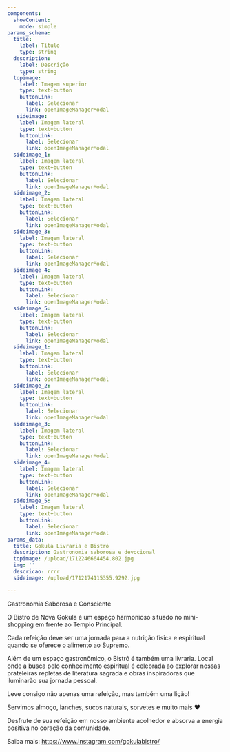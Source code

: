 ```yaml
---
components:
  showContent:
    mode: simple
params_schema:
  title:
    label: Título
    type: string
  description:
    label: Descrição
    type: string
  topimage:
    label: Imagem superior
    type: text+button
    buttonLink:
      label: Selecionar
      link: openImageManagerModal
   sideimage:
    label: Imagem lateral
    type: text+button
    buttonLink:
      label: Selecionar
      link: openImageManagerModal
  sideimage_1:
    label: Imagem lateral
    type: text+button
    buttonLink:
      label: Selecionar
      link: openImageManagerModal
  sideimage_2:
    label: Imagem lateral
    type: text+button
    buttonLink:
      label: Selecionar
      link: openImageManagerModal
  sideimage_3:
    label: Imagem lateral
    type: text+button
    buttonLink:
      label: Selecionar
      link: openImageManagerModal
  sideimage_4:
    label: Imagem lateral
    type: text+button
    buttonLink:
      label: Selecionar
      link: openImageManagerModal
  sideimage_5:
    label: Imagem lateral
    type: text+button
    buttonLink:
      label: Selecionar
      link: openImageManagerModal
  sideimage_1:
    label: Imagem lateral
    type: text+button
    buttonLink:
      label: Selecionar
      link: openImageManagerModal
  sideimage_2:
    label: Imagem lateral
    type: text+button
    buttonLink:
      label: Selecionar
      link: openImageManagerModal
  sideimage_3:
    label: Imagem lateral
    type: text+button
    buttonLink:
      label: Selecionar
      link: openImageManagerModal
  sideimage_4:
    label: Imagem lateral
    type: text+button
    buttonLink:
      label: Selecionar
      link: openImageManagerModal
  sideimage_5:
    label: Imagem lateral
    type: text+button
    buttonLink:
      label: Selecionar
      link: openImageManagerModal
params_data:
  title: Gokula Livraria e Bistrô
  description: Gastronomia saborosa e devocional
  topimage: /upload/1712246664454.802.jpg
  img: ''
  descricao: rrrr
  sideimage: /upload/1712174115355.9292.jpg

---
```


Gastronomia Saborosa e Consciente

O Bistro de Nova Gokula é um espaço harmonioso situado no mini-shopping em frente ao Templo Principal. 

Cada refeição deve ser uma jornada para a nutrição física e espiritual quando se oferece o alimento ao Supremo.

Além de um espaço gastronômico, o Bistrô é também uma livraria. Local onde a busca pelo conhecimento espiritual é celebrada ao explorar nossas prateleiras repletas de literatura sagrada e obras inspiradoras que iluminarão sua jornada pessoal. 

Leve consigo não apenas uma refeição, mas também uma lição! 

Servimos almoço, lanches, sucos naturais, sorvetes e muito mais ❤

Desfrute de sua refeição em nosso ambiente acolhedor e absorva a energia positiva no coração da comunidade.

Saiba mais: https://www.instagram.com/gokulabistro/